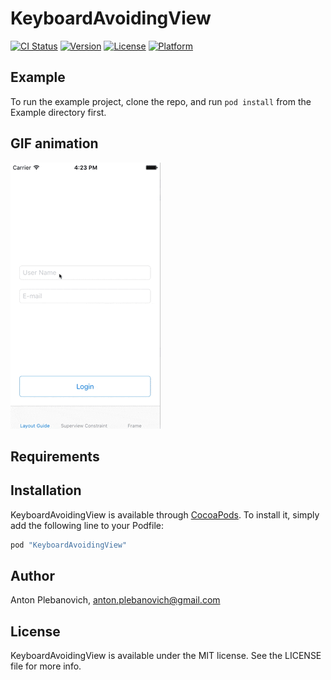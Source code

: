 # KeyboardAvoidingView

[![CI Status](http://img.shields.io/travis/anton-plebanovich/KeyboardAvoidingView.svg?style=flat)](https://travis-ci.org/anton-plebanovich/KeyboardAvoidingView)
[![Version](https://img.shields.io/cocoapods/v/KeyboardAvoidingView.svg?style=flat)](http://cocoapods.org/pods/KeyboardAvoidingView)
[![License](https://img.shields.io/cocoapods/l/KeyboardAvoidingView.svg?style=flat)](http://cocoapods.org/pods/KeyboardAvoidingView)
[![Platform](https://img.shields.io/cocoapods/p/KeyboardAvoidingView.svg?style=flat)](http://cocoapods.org/pods/KeyboardAvoidingView)

## Example

To run the example project, clone the repo, and run `pod install` from the Example directory first.

## GIF animation

<img src="Example/KeyboardAvoidingView/Gifs/KeyboardAvoidingClip.gif"/>

## Requirements

## Installation

KeyboardAvoidingView is available through [CocoaPods](http://cocoapods.org). To install
it, simply add the following line to your Podfile:

```ruby
pod "KeyboardAvoidingView"
```

## Author

Anton Plebanovich, anton.plebanovich@gmail.com

## License

KeyboardAvoidingView is available under the MIT license. See the LICENSE file for more info.
